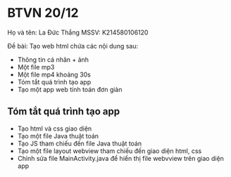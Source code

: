 # BTVN 20/12

Họ và tên: La Đức Thắng
MSSV: K214580106120

Đề bài:
Tạo web html chứa các nội dung sau:
- Thông tin cá nhân + ảnh
- Một file mp3
- Một file mp4 khoảng 30s
- Tóm tắt quá trình tạo app
- Tạo một app web tính toán đơn giản

## Tóm tắt quá trình tạo app
- Tạo html và css giao diện
- Tạo một file Java thuật toán
- Tạo JS tham chiếu đến file Java thuật toán
- Tạo một file layout webview tham chiếu đến giao diện html, css
- Chỉnh sửa file MainActivity.java để hiển thị file webvview trên giao diện app
